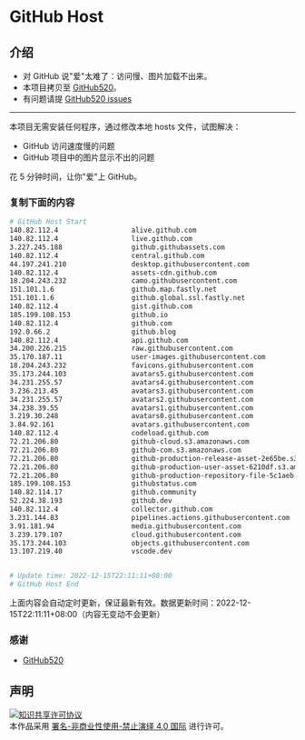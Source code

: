 # GitHub Host
## 介绍
- 对 GitHub 说"爱"太难了：访问慢、图片加载不出来。
- 本项目拷贝至 [GitHub520](https://github.com/521xueweihan/GitHub520)。
- 有问题请提 [GitHub520 issues](https://github.com/521xueweihan/GitHub520/issues/new)

---

本项目无需安装任何程序，通过修改本地 hosts 文件，试图解决：
- GitHub 访问速度慢的问题
- GitHub 项目中的图片显示不出的问题

花 5 分钟时间，让你"爱"上 GitHub。

### 复制下面的内容
```bash
# GitHub Host Start
140.82.112.4                  alive.github.com
140.82.112.4                  live.github.com
3.227.245.188                 github.githubassets.com
140.82.112.4                  central.github.com
44.197.241.210                desktop.githubusercontent.com
140.82.112.4                  assets-cdn.github.com
18.204.243.232                camo.githubusercontent.com
151.101.1.6                   github.map.fastly.net
151.101.1.6                   github.global.ssl.fastly.net
140.82.112.4                  gist.github.com
185.199.108.153               github.io
140.82.112.4                  github.com
192.0.66.2                    github.blog
140.82.112.4                  api.github.com
34.200.226.215                raw.githubusercontent.com
35.170.187.11                 user-images.githubusercontent.com
18.204.243.232                favicons.githubusercontent.com
35.173.244.103                avatars5.githubusercontent.com
34.231.255.57                 avatars4.githubusercontent.com
3.236.213.45                  avatars3.githubusercontent.com
34.231.255.57                 avatars2.githubusercontent.com
34.238.39.55                  avatars1.githubusercontent.com
3.219.30.248                  avatars0.githubusercontent.com
3.84.92.161                   avatars.githubusercontent.com
140.82.112.4                  codeload.github.com
72.21.206.80                  github-cloud.s3.amazonaws.com
72.21.206.80                  github-com.s3.amazonaws.com
72.21.206.80                  github-production-release-asset-2e65be.s3.amazonaws.com
72.21.206.80                  github-production-user-asset-6210df.s3.amazonaws.com
72.21.206.80                  github-production-repository-file-5c1aeb.s3.amazonaws.com
185.199.108.153               githubstatus.com
140.82.114.17                 github.community
52.224.38.193                 github.dev
140.82.112.4                  collector.github.com
3.231.144.83                  pipelines.actions.githubusercontent.com
3.91.181.94                   media.githubusercontent.com
3.239.179.107                 cloud.githubusercontent.com
35.173.244.103                objects.githubusercontent.com
13.107.219.40                 vscode.dev


# Update time: 2022-12-15T22:11:11+08:00
# GitHub Host End

```
上面内容会自动定时更新，保证最新有效。数据更新时间：2022-12-15T22:11:11+08:00（内容无变动不会更新）

### 感谢

- [GitHub520](https://github.com/521xueweihan/GitHub520)

## 声明
<a rel="license" href="https://creativecommons.org/licenses/by-nc-nd/4.0/deed.zh"><img alt="知识共享许可协议" style="border-width: 0" src="https://licensebuttons.net/l/by-nc-nd/4.0/88x31.png"></a><br>本作品采用 <a rel="license" href="https://creativecommons.org/licenses/by-nc-nd/4.0/deed.zh">署名-非商业性使用-禁止演绎 4.0 国际</a> 进行许可。